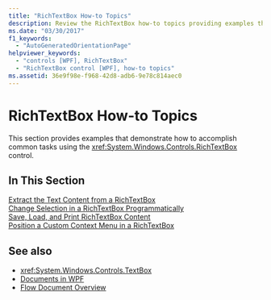 ```yaml
---
title: "RichTextBox How-to Topics"
description: Review the RichTextBox how-to topics providing examples that demonstrate how to accomplish common tasks using the RichTextBox control.
ms.date: "03/30/2017"
f1_keywords: 
  - "AutoGeneratedOrientationPage"
helpviewer_keywords: 
  - "controls [WPF], RichTextBox"
  - "RichTextBox control [WPF], how-to topics"
ms.assetid: 36e9f98e-f968-42d8-adb6-9e78c814aec0
---
```

# RichTextBox How-to Topics

This section provides examples that demonstrate how to accomplish common tasks using the <xref:System.Windows.Controls.RichTextBox> control.  
  
## In This Section  

 [Extract the Text Content from a RichTextBox](how-to-extract-the-text-content-from-a-richtextbox.md)  
 [Change Selection in a RichTextBox Programmatically](change-selection-in-a-richtextbox-programmatically.md)  
 [Save, Load, and Print RichTextBox Content](how-to-save-load-and-print-richtextbox-content.md)  
 [Position a Custom Context Menu in a RichTextBox](how-to-position-a-custom-context-menu-in-a-richtextbox.md)  
  
## See also

- <xref:System.Windows.Controls.TextBox>
- [Documents in WPF](../advanced/documents-in-wpf.md)
- [Flow Document Overview](../advanced/flow-document-overview.md)
